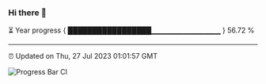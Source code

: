 ### Hi there 👋

⏳ Year progress { █████████████████▁▁▁▁▁▁▁▁▁▁▁▁▁ } 56.72 %

---

⏰ Updated on Thu, 27 Jul 2023 01:01:57 GMT

![Progress Bar CI](https://github.com/JuvenileQ/Progress-Bar-CI/workflows/main/badge.svg)
